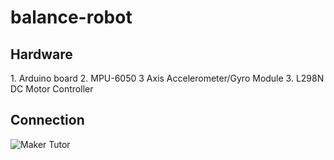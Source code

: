 # balance-robot
<h2>Hardware</h2>
1. Arduino board
2. MPU-6050 3 Axis Accelerometer/Gyro Module
3. L298N DC Motor Controller

<h2>Connection</h2>

![Maker Tutor](https://1.bp.blogspot.com/-KDL984adcJ0/XB3PIuoE9YI/AAAAAAABMgI/lNtDQOqw3FoS03KgieEGUIVa_oGUkbcIwCLcBGAs/s1600/Screen%2BShot%2B2561-12-22%2Bat%2B12.35.52.png)

